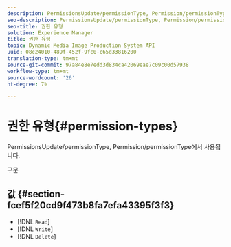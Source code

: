 ```yaml
---
description: PermissionsUpdate/permissionType, Permission/permissionType에서 사용됩니다.
seo-description: PermissionsUpdate/permissionType, Permission/permissionType에서 사용됩니다.
seo-title: 권한 유형
solution: Experience Manager
title: 권한 유형
topic: Dynamic Media Image Production System API
uuid: 08c24010-489f-452f-9fc0-c65d33816200
translation-type: tm+mt
source-git-commit: 97a84e8e7edd3d834ca42069eae7c09c00d57938
workflow-type: tm+mt
source-wordcount: '26'
ht-degree: 7%

---
```



# 권한 유형{#permission-types}

PermissionsUpdate/permissionType, Permission/permissionType에서 사용됩니다.

구문

## 값 {#section-fcef5f20cd9f473b8fa7efa43395f3f3}

* [!DNL `Read`]
* [!DNL `Write`]
* [!DNL `Delete`]

